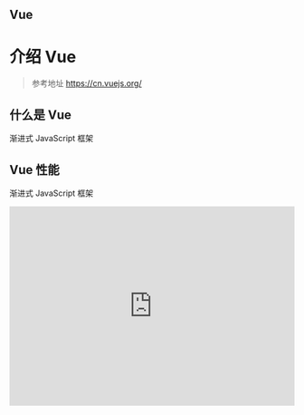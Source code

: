 ## Vue

# 介绍 Vue

> 参考地址 https://cn.vuejs.org/

## 什么是 Vue

渐进式 JavaScript 框架

## Vue 性能

渐进式 JavaScript 框架

<iframe height="352" style="width: 100%;" scrolling="no" title="Login" src="https://codepen.io/chao325/embed/preview/rNGzjRb?default-tab=js&editable=true" frameborder="no" loading="lazy" allowtransparency="true" allowfullscreen="true">
  See the Pen <a href="https://codepen.io/chao325/pen/rNGzjRb">
  Login</a> by oYo name (<a href="https://codepen.io/chao325">@chao325</a>)
  on <a href="https://codepen.io">CodePen</a>
</iframe>
